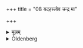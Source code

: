 +++
title = "08 यदहस्त्वेव चन्द्र मा"

+++

<details><summary>मूलम्</summary>

यदहस्त्वेव चन्द्र मा न दृश्येत ताममावास्यां कुर्वीत ८
</details>

<details><summary>Oldenberg</summary>

8. That day on which the moon is not seen, that he should take as the day of new-moon.
</details>

